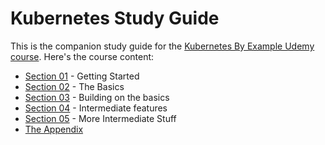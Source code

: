 # Kubernetes Study Guide

This is the companion study guide for the [Kubernetes By Example Udemy course](https://www.udemy.com/kubernetes-by-example/). Here's the course content:

- [Section 01](https://github.com/Sher-Chowdhury/Kubernetes-Study-Guide/tree/master/Section-01) - Getting Started
- [Section 02](https://github.com/Sher-Chowdhury/Kubernetes-Study-Guide/tree/master/Section-02) - The Basics
- [Section 03](https://github.com/Sher-Chowdhury/Kubernetes-Study-Guide/tree/master/Section-03) - Building on the basics
- [Section 04](https://github.com/Sher-Chowdhury/Kubernetes-Study-Guide/tree/master/Section-04) - Intermediate features
- [Section 05](https://github.com/Sher-Chowdhury/Kubernetes-Study-Guide/tree/master/Section-05) - More Intermediate Stuff
- [The Appendix](https://github.com/Sher-Chowdhury/Kubernetes-Study-Guide/tree/master/The-Appendix)